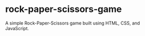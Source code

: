 # rock-paper-scissors-game
A simple Rock-Paper-Scissors game built using HTML, CSS, and JavaScript.
